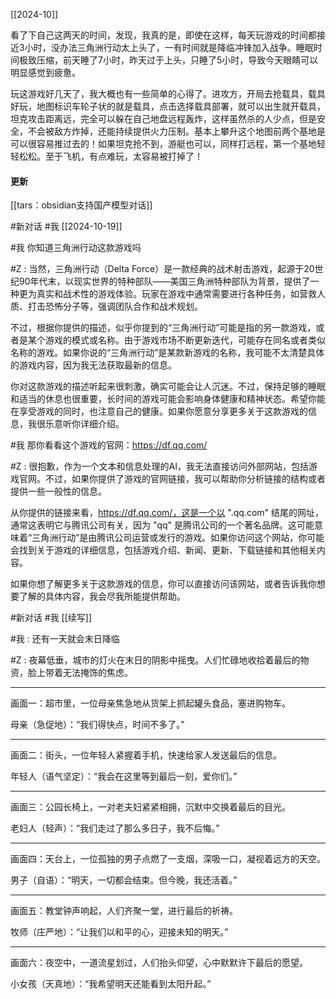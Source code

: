 [[2024-10]]

看了下自己这两天的时间，发现，我真的是，即使在这样，每天玩游戏的时间都接近3小时，没办法三角洲行动太上头了，一有时间就是降临冲锋加入战争。睡眠时间极致压缩，前天睡了7小时，昨天过于上头，只睡了5小时，导致今天眼睛可以明显感觉到疲惫。

玩这游戏好几天了，我大概也有一些简单的心得了。进攻方，开局去抢载具，载具好玩，地图标识车轮子状的就是载具，点击选择载具部署，就可以出生就开载具，坦克攻击距离远，完全可以躲在自己地盘远程轰炸，这样虽然杀的人少点，但是安全，不会被敌方炸掉，还能持续提供火力压制。基本上攀升这个地图前两个基地是可以很容易推过去的！如果坦克抢不到，游艇也可以，同样打远程，第一个基地轻轻松松。至于飞机，有点难玩，太容易被打掉了！

#### 更新
[[tars：obsidian支持国产模型对话]]

#新对话 #我 [[2024-10-19]]

#我 你知道三角洲行动这款游戏吗

#Z : 当然，三角洲行动（Delta Force）是一款经典的战术射击游戏，起源于20世纪90年代末，以现实世界的特种部队——美国三角洲特种部队为背景，提供了一种更为真实和战术性的游戏体验。玩家在游戏中通常需要进行各种任务，如营救人质、打击恐怖分子等，强调团队合作和战术规划。

不过，根据你提供的描述，似乎你提到的“三角洲行动”可能是指的另一款游戏，或者是某个游戏的模式或名称。由于游戏市场不断更新迭代，可能存在同名或者类似名称的游戏。如果你说的“三角洲行动”是某款新游戏的名称，我可能不太清楚具体的游戏内容，因为我无法获取最新的信息。

你对这款游戏的描述听起来很刺激，确实可能会让人沉迷。不过，保持足够的睡眠和适当的休息也很重要，长时间的游戏可能会影响身体健康和精神状态。希望你能在享受游戏的同时，也注意自己的健康。如果你愿意分享更多关于这款游戏的信息，我很乐意听你详细介绍。

#我 那你看看这个游戏的官网：https://df.qq.com/

#Z : 很抱歉，作为一个文本和信息处理的AI，我无法直接访问外部网站，包括游戏官网。不过，如果你提供了游戏的官网链接，我可以帮助你分析链接的结构或者提供一些一般性的信息。

从你提供的链接来看，https://df.qq.com/，这是一个以 ".qq.com" 结尾的网址，通常这表明它与腾讯公司有关，因为 "qq" 是腾讯公司的一个著名品牌。这可能意味着“三角洲行动”是由腾讯公司运营或发行的游戏。如果你访问这个网站，你可能会找到关于游戏的详细信息，包括游戏介绍、新闻、更新、下载链接和其他相关内容。

如果你想了解更多关于这款游戏的信息，你可以直接访问该网站，或者告诉我你想要了解的具体内容，我会尽我所能提供帮助。

#新对话 #我 [[续写]]

#我 : 还有一天就会末日降临

#Z : 夜幕低垂，城市的灯火在末日的阴影中摇曳。人们忙碌地收拾着最后的物资，脸上带着无法掩饰的焦虑。

---

画面一：超市里，一位母亲焦急地从货架上抓起罐头食品，塞进购物车。

母亲（急促地）：“我们得快点，时间不多了。”

---

画面二：街头，一位年轻人紧握着手机，快速给家人发送最后的信息。

年轻人（语气坚定）：“我会在这里等到最后一刻，爱你们。”

---

画面三：公园长椅上，一对老夫妇紧紧相拥，沉默中交换着最后的目光。

老妇人（轻声）：“我们走过了那么多日子，我不后悔。”

---

画面四：天台上，一位孤独的男子点燃了一支烟，深吸一口，凝视着远方的天空。

男子（自语）：“明天，一切都会结束。但今晚，我还活着。”

---

画面五：教堂钟声响起，人们齐聚一堂，进行最后的祈祷。

牧师（庄严地）：“让我们以和平的心，迎接未知的明天。”

---

画面六：夜空中，一道流星划过，人们抬头仰望，心中默默许下最后的愿望。

小女孩（天真地）：“我希望明天还能看到太阳升起。”
